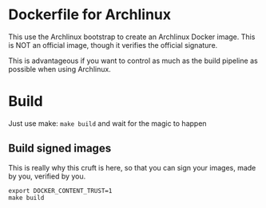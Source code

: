 # Dockerfile for Archlinux

This use the Archlinux bootstrap to create an Archlinux Docker image.
This is NOT an official image, though it verifies the official signature.

This is advantageous if you want to control as much as the build pipeline as possible when using Archlinux.

# Build

Just use make: `make build` and wait for the magic to happen

## Build signed images

This is really why this cruft is here, so that you can sign your images, made by you, verified by you.

```
export DOCKER_CONTENT_TRUST=1
make build
```
